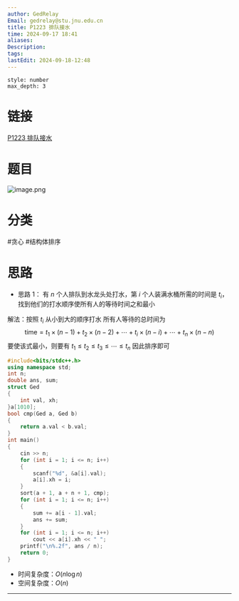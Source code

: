 ```yaml
---
author: GedRelay
Email: gedrelay@stu.jnu.edu.cn
title: P1223 排队接水
time: 2024-09-17 18:41
aliases: 
Description: 
tags: 
lastEdit: 2024-09-18-12:48
---
```


```toc
style: number
max_depth: 3
```

# 链接
[P1223 排队接水](https://www.luogu.com.cn/problem/P1223) 

# 题目
![image.png](https://ged-pic-bed.oss-cn-guangzhou.aliyuncs.com/img/202409171841739.png)


# 分类
#贪心 #结构体排序 

# 思路
- 思路 1：
有 ${n }$ 个人排队到水龙头处打水，第 ${i }$ 个人装满水桶所需的时间是 ${t_{i}  }$，找到他们的打水顺序使所有人的等待时间之和最小

解法：按照 ${t_{i}  }$ 从小到大的顺序打水
所有人等待的总时间为
$$
\mathrm{time} =t_{1} \times \left( n-1 \right) +t_{2} \times \left( n-2 \right) +\cdots +t_{i} \times \left( n-i \right) +\cdots +t_{n} \times \left( n-n \right)  
$$
要使该式最小，则要有 ${t_{1} \leq t_{2} \leq t_{3} \leq \cdots \leq t_{n}  }$ 
因此排序即可


```cpp
#include<bits/stdc++.h>
using namespace std;
int n;
double ans, sum;
struct Ged
{
	int val, xh;
}a[1010];
bool cmp(Ged a, Ged b)
{
	return a.val < b.val;
}
int main()
{
	cin >> n;
	for (int i = 1; i <= n; i++)
	{
		scanf("%d", &a[i].val);
		a[i].xh = i;
	}
	sort(a + 1, a + n + 1, cmp);
	for (int i = 1; i <= n; i++)
	{
		sum += a[i - 1].val;
		ans += sum;
	}
	for (int i = 1; i <= n; i++)
		cout << a[i].xh << " ";
	printf("\n%.2f", ans / n);
	return 0;
}
```


- 时间复杂度：${O\left( n\log n \right)  }$ 
- 空间复杂度：${O\left( n \right)  }$ 


---

